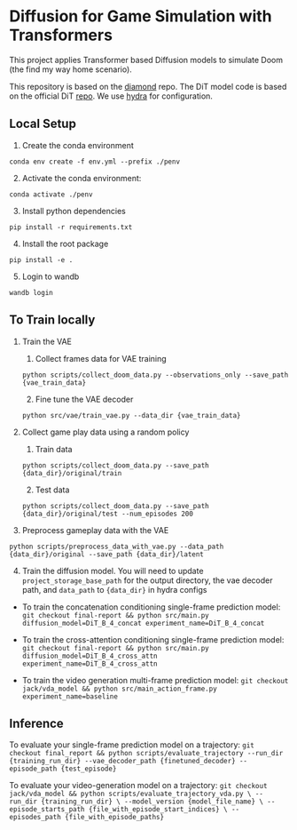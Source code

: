 # Diffusion for Game Simulation with Transformers

This project applies Transformer based Diffusion models to simulate Doom (the find my way home scenario).

This repository is based on the [diamond](https://github.com/eloialonso/diamond/tree/csgo) repo. The DiT model code is based on the official DiT [repo](https://github.com/facebookresearch/DiT/blob/main/models.py). We use [hydra](https://hydra.cc/docs/intro/) for configuration.

## Local Setup

1. Create the conda environment

`conda env create -f env.yml --prefix ./penv`

2. Activate the conda environment:

 `conda activate ./penv`

3. Install python dependencies

`pip install -r requirements.txt`

4. Install the root package

`pip install -e .`

5. Login to wandb

`wandb login`

## To Train locally

1. Train the VAE
    1. Collect frames data for VAE training

    `python scripts/collect_doom_data.py --observations_only --save_path {vae_train_data}`

    2. Fine tune the VAE decoder

    `python src/vae/train_vae.py --data_dir {vae_train_data}`

2. Collect game play data using a random policy

    1. Train data

    `python scripts/collect_doom_data.py --save_path {data_dir}/original/train`

    2. Test data

    `python scripts/collect_doom_data.py --save_path {data_dir}/original/test --num_episodes 200`

3. Preprocess gameplay data with the VAE

`python scripts/preprocess_data_with_vae.py --data_path {data_dir}/original --save_path {data_dir}/latent`

4. Train the diffusion model. You will need to update  `project_storage_base_path` for the output directory, the vae decoder path, and `data_path` to `{data_dir}` in hydra configs

- To train the concatenation conditioning single-frame prediction model: `git checkout final-report && python src/main.py diffusion_model=DiT_B_4_concat experiment_name=DiT_B_4_concat`

- To train the cross-attention conditioning single-frame prediction model: `git checkout final-report && python src/main.py diffusion_model=DiT_B_4_cross_attn experiment_name=DiT_B_4_cross_attn`

- To train the video generation multi-frame prediction model: `git checkout jack/vda_model && python src/main_action_frame.py experiment_name=baseline`

## Inference

To evaluate your single-frame prediction model on a trajectory:
`git checkout final_report && python scripts/evaluate_trajectory --run_dir {training_run_dir} --vae_decoder_path {finetuned_decoder} --episode_path {test_episode}`

To evaluate your video-generation model on a trajectory:
`git checkout jack/vda_model && python scripts/evaluate_trajectory_vda.py \
  --run_dir {training_run_dir} \
  --model_version {model_file_name} \
  --episode_starts_path {file_with_episode_start_indices} \
  --episodes_path {file_with_episode_paths}`
